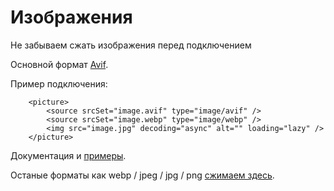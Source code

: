 # Изображения

Не забываем сжать изображения перед подключением

Основной формат [Avif](https://avif.io).

Пример подключения:

```
    <picture>
        <source srcSet="image.avif" type="image/avif" />
        <source srcSet="image.webp" type="image/webp" />
        <img src="image.jpg" decoding="async" alt="" loading="lazy" />
    </picture>
```

Документация и [примеры](https://avif.io/blog/tutorials/html/).

Останые форматы как webp / jpeg / jpg / png [сжимаем здесь](https://squoosh.app/).
